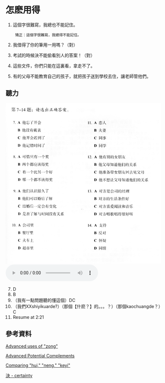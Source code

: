# 怎麽用得

1. 這個字很難寫，我總也不能記住。

        矯正：這個字很難寫，我總得不能記住。

2. 我借得了你的筆用一用嗎？（對）
3. 考試的時候決不能偷看別人的答案！（對）
4. 這些文件，你們只能在這裏看，拿走不了。
5. 有的父母不能教育自己的孩子，就把孩子送到學校去住，讓老師管他們。

## 聽力

![Listening Questions](resources/listening.jpg)
![Recording](resources/7-14.mp3)

7. D
8. B
9. （我有一點問題聽的懂這個）DC
10. （我們XXshiyikuarde?）（那個【什麽？】的。。。？）（那個kaochuangde？）C
11. Resume at 2:21

## 參考資料

[Advanced uses of "zong"](https://resources.allsetlearning.com/chinese/grammar/Advanced_uses_of_%22zong%22)

[Advanced Potential Complements](https://resources.allsetlearning.com/chinese/grammar/Advanced_potential_complements)

[Comparing "hui," "neng," "keyi"](https://resources.allsetlearning.com/chinese/grammar/Comparing_%22hui,%22_%22neng,%22_%22keyi%22)

[決 - certainty](https://www.mdbg.net/chinese/dictionary?page=worddict&wdrst=1&wdqb=%E6%B1%BA)
